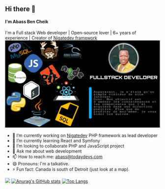 ## Hi there 👋

#### I'm Abass Ben Cheik
I'm a Full stack Web developer | Open-source lover | 6+ years of experience | Creator of [Nigatedev framework](https://github.com/nigatedev/nigatedev)
![Abass Ben Cheik](https://github.com/abass-bencheik/abass-bencheik/blob/main/abass-bencheik.jpg)
- 🔭 I’m currently working on [Nigatedev](https://github.com/nigatedev/nigatedev) PHP framework as lead developer
- 🌱 I’m currently learning React and Symfony
- 👯 I’m looking to collaborate PHP and JavaScript project
- 💬 Ask me about web development
- 📫 How to reach me: abass@todaydevs.com
- 😄 Pronouns: I'm a talkative.
- ⚡ Fun fact: Canada is south of Detroit (just look at a map).
<!-- 🤔 I’m looking for help with -->
![](https://komarev.com/ghpvc/?username=abass-bencheik&color=dc143c)
[![Anurag's GitHub stats](https://github-readme-stats.vercel.app/api?username=abass-bencheik)](https://github.com/anuraghazra/github-readme-stats)
[![Top Langs](https://github-readme-stats.vercel.app/api/top-langs/?username=abass-bencheik&layout=compact)](https://github.com/anuraghazra/github-readme-stats)

